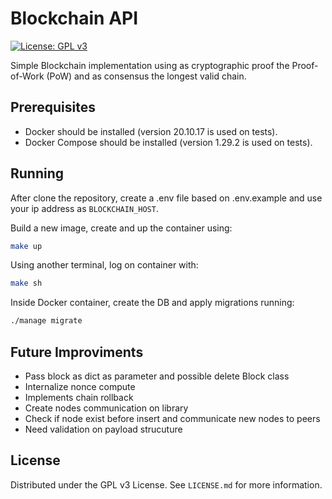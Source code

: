 # Blockchain API
[![License: GPL v3](https://img.shields.io/badge/License-GPLv3-blue.svg)](https://www.gnu.org/licenses/gpl-3.0)

Simple Blockchain implementation using as cryptographic proof the Proof-of-Work (PoW) and as consensus the longest valid chain.

## Prerequisites
   - Docker should be installed (version 20.10.17 is used on tests).
   - Docker Compose should be installed (version 1.29.2 is used on tests).

## Running

After clone the repository, create a .env file based on .env.example and use your ip address as `BLOCKCHAIN_HOST`.

Build a new image, create and up the container using:
```bash
make up
```

Using another terminal, log on container with:
```bash
make sh
```

Inside Docker container, create the DB and apply migrations running:
```bash
./manage migrate
```

## Future Improviments
   - Pass block as dict as parameter and possible delete Block class
   - Internalize nonce compute
   - Implements chain rollback
   - Create nodes communication on library
   - Check if node exist before insert and communicate new nodes to peers
   - Need validation on payload strucuture

## License
Distributed under the GPL v3 License. See `LICENSE.md` for more information.
